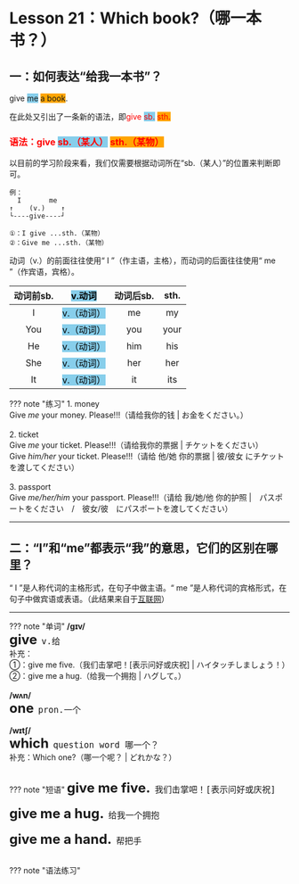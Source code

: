 # Lesson 21：Which book?（哪一本书？）


## 一：如何表达“给我一本书”？

give <font style="background-color: skyblue">me</font> <font style="background-color: orange">a book</font>.

在此处又引出了一条新的语法，即<font color=red>give <font style="background-color: skyblue">sb.</font> <font style="background-color: orange">sth.</font></font>


### <font color=red>语法：give <font style="background-color: skyblue">sb.（某人）</font> <font style="background-color: orange">sth.（某物）</font></font>

以目前的学习阶段来看，我们仅需要根据动词所在“sb.（某人）”的位置来判断即可。

```text
例：
  I       me
↑    (v.)    ↑
└----give----┘

①：I give ...sth.（某物）
②：Give me ...sth.（某物）
```

动词（v.）的前面往往使用“ I ”（作主语，主格），而动词的后面往往使用“ me ”（作宾语，宾格）。


|  动词前sb.  |  <font style="background-color: skyblue" color=black>v.动词</font>  | 动词后sb. | sth. |
 :-: | :-: | :-: | :-: 
|  I  |  <font style="background-color: skyblue" color=black>v.（动词）</font>  | me | my |
| You |  <font style="background-color: skyblue" color=black>v.（动词）</font>  | you | your |
| He  |  <font style="background-color: skyblue" color=black>v.（动词）</font>  | him | his |
| She |  <font style="background-color: skyblue" color=black>v.（动词）</font>  | her | her |
| It  |  <font style="background-color: skyblue" color=black>v.（动词）</font>  | it | its |


??? note "练习"
    1. money<br>
    Give *me* your money. Please!!!（请给我你的钱 | お金をください。）<br>
    <br>
    2. ticket<br>
    Give *me* your ticket. Please!!!（请给我你的票据 | チケットをください）<br>
    Give *him/her* your ticket. Please!!!（请给 他/她 你的票据 | 彼/彼女 にチケットを渡してください）<br>
    <br>
    3. passport<br>
    Give *me/her/him* your passport. Please!!!（请给 我/她/他 你的护照 |　パスポートをください　/　彼女/彼　にパスポートを渡してください）<br>


---
## 二：“I”和“me”都表示“我”的意思，它们的区别在哪里？

“ I ”是人称代词的主格形式，在句子中做主语。“ me ”是人称代词的宾格形式，在句子中做宾语或表语。（此结果来自于<a href="https://zhidao.baidu.com/question/1895086287282349980" target="_blank">互联网</a>）


---
??? note "单词"
    **/ɡɪv/**<br>
    <font size=5>**give**</font>&nbsp;&nbsp;<font size=4>`v.给`</font><br>
    补充：<br>
    ①：give me five.（我们击掌吧！[表示问好或庆祝] | ハイタッチしましょう！）<br>
    ②：give me a hug.（给我一个拥抱 | ハグして。）<br>
    <br>
    **/wʌn/**<br>
    <font size=5>**one**</font>&nbsp;&nbsp;<font size=4>`pron.一个`</font><br>
    <br>
    **/wɪtʃ/**<br>
    <font size=5>**which**</font>&nbsp;&nbsp;<font size=4>`question word 哪一个？`</font><br>
    补充：Which one?（哪一个呢？ | どれかな？）<br>
    <br>


??? note "短语"
    <font size=5>**give me five.**</font>&nbsp;&nbsp;<font size=4>`我们击掌吧！[表示问好或庆祝]`</font><br>
    <br>
    <font size=5>**give me a hug.**</font>&nbsp;&nbsp;<font size=4>`给我一个拥抱`</font><br>
    <br>
    <font size=5>**give me a hand.**</font>&nbsp;&nbsp;<font size=4>`帮把手`</font><br>
    <br>




??? note "语法练习"




